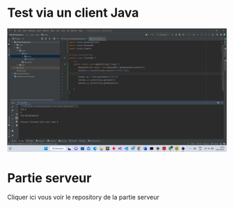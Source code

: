 <h1>Test via un client Java</h1>
<img src="captures/capt001.png">

<h1>Partie serveur</h1>
<p>Cliquer ici vous voir le repository de la partie serveur </p> <a href="https://github.com/hams-12/monserveurjaxws"></a>